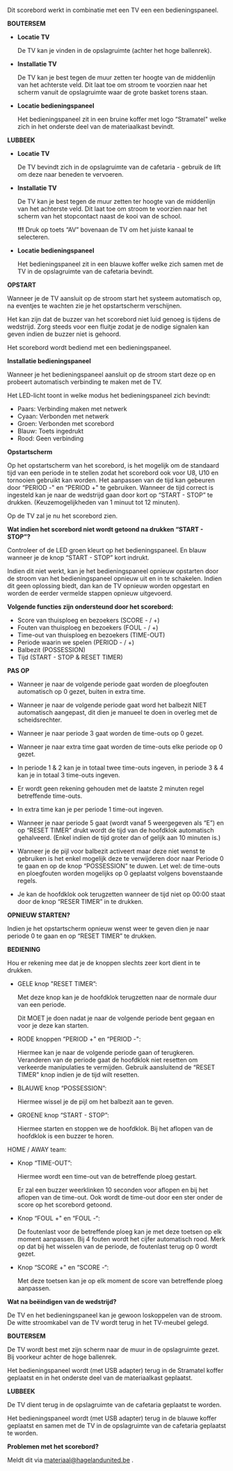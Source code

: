 
Dit scorebord werkt in combinatie met een TV een een bedieningspaneel.

  

**BOUTERSEM**

- **Locatie TV**

	De TV kan je vinden in de opslagruimte (achter het hoge ballenrek).

  

- **Installatie TV**

	De TV kan je best tegen de muur zetten ter hoogte van de middenlijn van het achterste veld. Dit laat toe om stroom te voorzien naar het scherm vanuit de opslagruimte waar de grote basket torens staan.

  

- **Locatie bedieningspaneel**

	Het bedieningspaneel zit in een bruine koffer met logo “Stramatel" welke zich in het onderste deel van de materiaalkast bevindt.

  

**LUBBEEK**

- **Locatie TV**

	De TV bevindt zich in de opslagruimte van de cafetaria - gebruik de lift om deze naar beneden te vervoeren.

- **Installatie TV**

	De TV kan je best tegen de muur zetten ter hoogte van de middenlijn van het achterste veld. Dit laat toe om stroom te voorzien naar het scherm van het stopcontact naast de kooi van de school.

	**!!!** Druk op toets “AV” bovenaan de TV om het juiste kanaal te selecteren.

- **Locatie bedieningspaneel**

	Het bedieningspaneel zit in een blauwe koffer welke zich samen met de TV in de opslagruimte van de cafetaria bevindt.

**OPSTART**

Wanneer je de TV aansluit op de stroom start het systeem automatisch op, na eventjes te wachten zie je het opstartscherm verschijnen.

Het kan zijn dat de buzzer van het scorebord niet luid genoeg is tijdens de wedstrijd. Zorg steeds voor een fluitje zodat je de nodige signalen kan geven indien de buzzer niet is gehoord.

Het scorebord wordt bediend met een bedieningspaneel.

**Installatie bedieningspaneel**

Wanneer je het bedieningspaneel aansluit op de stroom start deze op en probeert automatisch verbinding te maken met de TV.

Het LED-licht toont in welke modus het bedieningspaneel zich bevindt:

-   Paars: Verbinding maken met netwerk
-   Cyaan: Verbonden met netwerk
-   Groen: Verbonden met scorebord
-   Blauw: Toets ingedrukt
-   Rood: Geen verbinding

**Opstartscherm**

Op het opstartscherm van het scorebord, is het mogelijk om de standaard tijd van een periode in te stellen zodat het scorebord ook voor U8, U10 en tornooien gebruikt kan worden. Het aanpassen van de tijd kan gebeuren door “PERIOD -" en “PERIOD +" te gebruiken. Wanneer de tijd correct is ingesteld kan je naar de wedstrijd gaan door kort op “START - STOP” te drukken. (Keuzemogelijkheden van 1 minuut tot 12 minuten).

Op de TV zal je nu het scorebord zien.

**Wat indien het scorebord niet wordt getoond na drukken “START - STOP”?**

Controleer of de LED groen kleurt op het bedieningspaneel. En blauw wanneer je de knop “START - STOP” kort indrukt.

Indien dit niet werkt, kan je het bedieningspaneel opnieuw opstarten door de stroom van het bedieningspaneel opnieuw uit en in te schakelen. Indien dit geen oplossing biedt, dan kan de TV opnieuw worden opgestart en worden de eerder vermelde stappen opnieuw uitgevoerd.

**Volgende functies zijn ondersteund door het scorebord:**

-   Score van thuisploeg en bezoekers (SCORE - / +)
-   Fouten van thuisploeg en bezoekers (FOUL - / +)
-   Time-out van thuisploeg en bezoekers (TIME-OUT)
-   Periode waarin we spelen (PERIOD - / +)
-   Balbezit (POSSESSION)
-   Tijd (START - STOP  &  RESET TIMER)

**PAS OP**

- Wanneer je naar de volgende periode gaat worden de ploegfouten automatisch op 0 gezet, buiten in extra time.

- Wanneer je naar de volgende periode gaat word het balbezit NIET automatisch aangepast, dit dien je manueel te doen in overleg met de scheidsrechter.

- Wanneer je naar periode 3 gaat worden de time-outs op 0 gezet.

- Wanneer je naar extra time gaat worden de time-outs elke periode op 0 gezet.

- In periode 1 & 2 kan je in totaal twee time-outs ingeven, in periode 3 & 4 kan je in totaal 3 time-outs ingeven.

- Er wordt geen rekening gehouden met de laatste 2 minuten regel betreffende time-outs.

- In extra time kan je per periode 1 time-out ingeven.

- Wanneer je naar periode 5 gaat (wordt vanaf 5 weergegeven als “E”) en op “RESET TIMER” drukt wordt de tijd van de hoofdklok automatisch gehalveerd. (Enkel indien de tijd groter dan of gelijk aan 10 minuten is.)

- Wanneer je de pijl voor balbezit activeert maar deze niet wenst te gebruiken is het enkel mogelijk deze te verwijderen door naar Periode 0 te gaan en op de knop “POSSESSION” te duwen. Let wel: de time-outs en ploegfouten worden mogelijks op 0 geplaatst volgens bovenstaande regels.

- Je kan de hoofdklok ook terugzetten wanneer de tijd niet op 00:00 staat door de knop “RESER TIMER” in te drukken.

**OPNIEUW STARTEN?**

Indien je het opstartscherm opnieuw wenst weer te geven dien je naar periode 0 te gaan en op “RESET TIMER” te drukken.

**BEDIENING**

Hou er rekening mee dat je de knoppen slechts zeer kort dient in te drukken.

 - GELE knop "RESET TIMER”:

	Met deze knop kan je de hoofdklok terugzetten naar de normale duur van een periode.

	Dit MOET je doen nadat je naar de volgende periode bent gegaan en voor je deze kan starten.

 - RODE knoppen “PERIOD +" en “PERIOD -":

	Hiermee kan je naar de volgende periode gaan of terugkeren. Veranderen van de periode gaat de hoofdklok niet resetten om verkeerde manipulaties te vermijden. Gebruik aansluitend de “RESET TIMER" knop indien je de tijd wilt resetten.

 - BLAUWE knop “POSSESSION”:

	Hiermee wissel je de pijl om het balbezit aan te geven.

 - GROENE knop “START - STOP”:

	Hiermee starten en stoppen we de hoofdklok. Bij het aflopen van de hoofdklok is een buzzer te horen.

HOME / AWAY team:

 - Knop “TIME-OUT”:

	Hiermee wordt een time-out van de betreffende ploeg gestart.

	Er zal een buzzer weerklinken 10 seconden voor aflopen en bij het aflopen van de time-out. Ook wordt de time-out door een ster onder de score op het scorebord getoond.

 - Knop “FOUL +" en “FOUL -“:

	De foutenlast voor de betreffende ploeg kan je met deze toetsen op elk moment aanpassen. Bij 4 fouten wordt het cijfer automatisch rood. Merk op dat bij het wisselen van de periode, de foutenlast terug op 0 wordt gezet.

 - Knop “SCORE +" en “SCORE -“:

	Met deze toetsen kan je op elk moment de score van betreffende ploeg aanpassen.

**Wat na beëindigen van de wedstrijd?**

De TV en het bedieningspaneel kan je gewoon loskoppelen van de stroom. De witte stroomkabel van de TV wordt terug in het TV-meubel gelegd.

**BOUTERSEM**

De TV wordt best met zijn scherm naar de muur in de opslagruimte gezet. Bij voorkeur achter de hoge ballenrek.

Het bedieningspaneel wordt (met USB adapter) terug in de Stramatel koffer geplaatst en in het onderste deel van de materiaalkast geplaatst.

**LUBBEEK**

De TV dient terug in de opslagruimte van de cafetaria geplaatst te worden.

Het bedieningspaneel wordt (met USB adapter) terug in de blauwe koffer geplaatst en samen met de TV in de opslagruimte van de cafetaria geplaatst te worden.

**Problemen met het scorebord?**

Meldt dit via materiaal@hagelandunited.be .